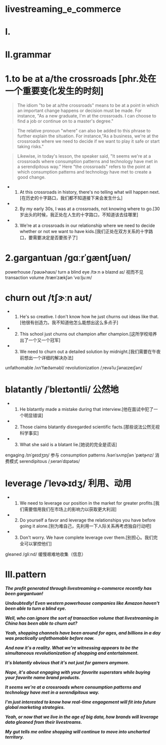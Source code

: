 # livestreaming_e_commerce
# I.



# II.grammar
# 1.to be at a/the crossroads [phr.处在一个重要变化发生的时刻]
> The idiom "to be at a/the crossroads" means to be at a point in which an important change happens or decision must be made. For instance, "As a new graduate, I'm at the crossroads. I can choose to find a job or continue on to a master's degree."

> The relative pronoun "where" can also be added to this phrase to further explain the situation. For instance,"As a business, we're at the crossroads where we need to decide if we want to play it safe or start taking risks."

> Likewise, in today's lesson, the speaker said, "It seems we're at a crossroads where consumption patterns and technology have met in a serendipitous way." Here "the crossroads" refers to the point at which consumption patterns and technology have met to create a good change.

- 1. At this crossroads in history, there's no telling what will happen next.[在历史的十字路口，我们都不知道接下来会发生什么]

- 2. By my early 30s, I was at a crossroads, not knowing where to go.[30岁出头的时候，我正处在人生的十字路口，不知道该去往哪里]

- 3. We're at a crossroads in our relationship where we need to decide whether or not we want to have kids.[我们正处在双方关系的十字路口，要需要决定是否要孩子了]

# 2.gargantuan /ɡɑːrˈɡæntʃuən/
powerhouse /ˈpaʊɚhaʊs/
turn a blind eye /tɝːn ə blaɪnd aɪ/ 视而不见
transaction volume /trænˈzækʃən ˈvɑːljuːm/


# churn out /tʃɝːn aʊt/
- 1. He's so creative. I don't know how he just churns out ideas like that.
[他很有创造力。我不知道他怎么能想出这么多点子]

- 2. This school just churns out champion after champion.[这所学校培养出了一个又一个冠军]

- 3. We need to churn out a detailed solution by midnight.[我们需要在午夜前想出一个详细的解决办法]

 


unfathomable /ʌn'fæðəməbl/
revolutionization /ˌrevəˈluːʃənaɪzeɪʃən/

# blatantly /ˈbleɪtəntli/ 公然地
- 1. He blatantly made a mistake during that interview.[他在面试中犯了一个明显错误]

- 2. Those claims blatantly disregarded scientific facts.[那些说法公然无视科学事实]

- 3. What she said is a blatant lie.[她说的完全是谎话]




engaging /ɪnˈɡeɪdʒɪŋ/ 参与
consumption patterns /kənˈsʌmpʃən ˈpæt̬ɚnz/ 消费模式
serendipitous /ˌserənˈdɪpətəs/

# leverage /ˈlevɚɪdʒ/ 利用、动用
- 1. We need to leverage our position in the market for greater profits.[我们需要借用我们在市场上的影响力以获取更大利润]

- 2. Do yourself a favor and leverage the relationships you have before going it alone.[别为难自己，先利用一下人际关系再考虑独自行动吧]

- 3. Don't worry. We have complete leverage over them.[别担心。我们完全可以掌控他们]





gleaned /ɡliːnd/ 缓慢艰难地收集（信息）





# III.pattern
***The profit generated through livestreaming e-commerce recently has been gargantuan!***

***Undoubtedly! Even western powerhouse companies like Amazon haven't been able to turn a blind eye.***

***Well, who can ignore the sort of transaction volume that livestreaming in China has been able to churn out?***

***Yeah, shopping channels have been around for ages, and billions in a day was practically unfathomable before now.***

***And now it's a reality. What we're witnessing appears to be the simultaneous revolutionization of shopping and entertainment.***

***It's blatantly obvious that it's not just for gamers anymore.***

***Nope, it's about engaging with your favorite superstars while buying your favorite name brand products.***

***It seems we're at a crossroads where consumption patterns and technology have met in a serendipitous way.***

***I'm just interested to know how real-time engagement will fit into future global marketing strategies.***

***Yeah, or now that we live in the age of big data, how brands will leverage data gleaned from their livestreams.***

***My gut tells me online shopping will continue to move into uncharted territory.***








